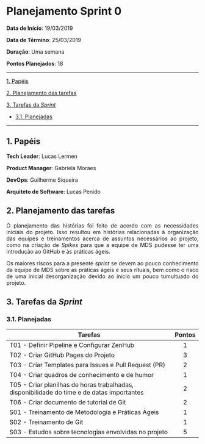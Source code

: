 # Planejamento Sprint 0


**Data de Início**: 19/03/2019

**Data de Término**: 25/03/2019

**Duração**: Uma semana

**Pontos Planejados**: 18

-------

[1. Papéis](#_1-papéis)

[2. Planejamento das tarefas](#_2-planejamento-das-tarefas)

[3. Tarefas da _Sprint_](#_3-tarefas-da-sprint)  

  * [3.1. Planejadas](#_31-planejadas)

-------

## 1. Papéis

**Tech Leader**: Lucas Lermen

**Product Manager**: Gabriela Moraes

**DevOps**: Guilherme Siqueira

**Arquiteto de Software**: Lucas Penido


## 2. Planejamento das tarefas

<p align = "justify"> O planejamento das histórias foi feito de acordo com as necessidades iniciais do projeto. Isso resultou em histórias relacionadas à organização das equipes e treinamentos acerca de assuntos necessários ao projeto, como na criação de <i>Spikes</i> para que a equipe de MDS pudesse ter uma introdução ao GitHub e às práticas ágeis.</p>

<p align = "justify"> Os maiores riscos para a presente <i>sprint</i> se devem ao pouco conhecimento da equipe de MDS sobre as práticas ágeis e seus rituais, bem como o risco de uma inicial desorganização devido ao ínicio um pouco tumultuado do projeto.</p>

## 3. Tarefas da _Sprint_

### 3.1. Planejadas

|Tarefas|Pontos|
|--|:--:|
| T01 - Definir Pipeline e Configurar ZenHub | 1 |
| T02 - Criar GitHub Pages do Projeto | 3 |
| T03 - Criar Templates para Issues e Pull Request (PR) | 2 |
| T04 - Criar quadros de conhecimento e de humor | 1 |
| T05 - Criar planilhas de horas trabalhadas, disponibilidade do time e de datas importantes | 2 |
| T06 - Criar documento de tutorial de Git | 2 |
| S01 - Treinamento de Metodologia e Práticas Ágeis | 1 |
| S02 - Treinamento de Git| 1 |
| S03 - Estudos sobre tecnologias envolvidas no projeto| 5 |


